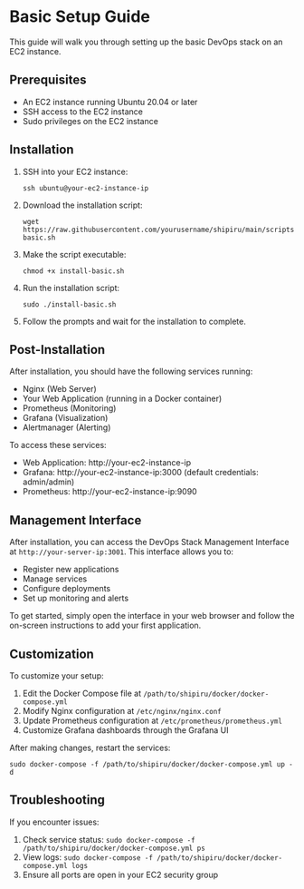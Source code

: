 # Basic Setup Guide

This guide will walk you through setting up the basic DevOps stack on an EC2 instance.

## Prerequisites

- An EC2 instance running Ubuntu 20.04 or later
- SSH access to the EC2 instance
- Sudo privileges on the EC2 instance

## Installation

1. SSH into your EC2 instance:
   ```
   ssh ubuntu@your-ec2-instance-ip
   ```

2. Download the installation script:
   ```
   wget https://raw.githubusercontent.com/yourusername/shipiru/main/scripts/install-basic.sh
   ```

3. Make the script executable:
   ```
   chmod +x install-basic.sh
   ```

4. Run the installation script:
   ```
   sudo ./install-basic.sh
   ```

5. Follow the prompts and wait for the installation to complete.

## Post-Installation

After installation, you should have the following services running:

- Nginx (Web Server)
- Your Web Application (running in a Docker container)
- Prometheus (Monitoring)
- Grafana (Visualization)
- Alertmanager (Alerting)

To access these services:

- Web Application: http://your-ec2-instance-ip
- Grafana: http://your-ec2-instance-ip:3000 (default credentials: admin/admin)
- Prometheus: http://your-ec2-instance-ip:9090

## Management Interface

After installation, you can access the DevOps Stack Management Interface at `http://your-server-ip:3001`. This interface allows you to:

- Register new applications
- Manage services
- Configure deployments
- Set up monitoring and alerts

To get started, simply open the interface in your web browser and follow the on-screen instructions to add your first application.

## Customization

To customize your setup:

1. Edit the Docker Compose file at `/path/to/shipiru/docker/docker-compose.yml`
2. Modify Nginx configuration at `/etc/nginx/nginx.conf`
3. Update Prometheus configuration at `/etc/prometheus/prometheus.yml`
4. Customize Grafana dashboards through the Grafana UI

After making changes, restart the services:

```
sudo docker-compose -f /path/to/shipiru/docker/docker-compose.yml up -d
```

## Troubleshooting

If you encounter issues:

1. Check service status: `sudo docker-compose -f /path/to/shipiru/docker/docker-compose.yml ps`
2. View logs: `sudo docker-compose -f /path/to/shipiru/docker/docker-compose.yml logs`
3. Ensure all ports are open in your EC2 security group
